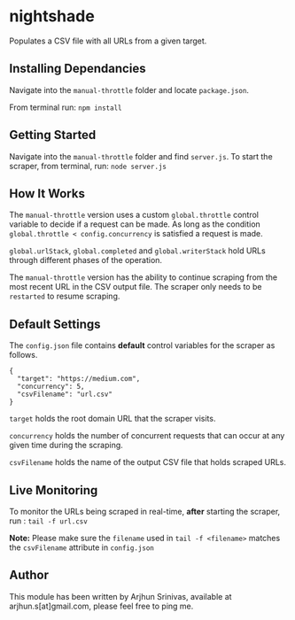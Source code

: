 # nightshade
Populates a CSV file with all URLs from a given target.

## Installing Dependancies
Navigate into the `manual-throttle` folder and locate `package.json`.

From terminal run: `npm install`

## Getting Started
Navigate into the `manual-throttle` folder and find `server.js`.
To start the scraper, from terminal, run: `node server.js`

## How It Works
The `manual-throttle` version uses a custom `global.throttle` control variable to decide if a request can be made. As long as the condition `global.throttle < config.concurrency` is satisfied a request is made.

`global.urlStack`, `global.completed` and `global.writerStack` hold URLs through different phases of the operation.

The `manual-throttle` version has the ability to continue scraping from the most recent URL in the CSV output file. The scraper only needs to be `restarted` to resume scraping.

## Default Settings
The `config.json` file contains **default** control variables for the scraper as follows.
```
{
  "target": "https://medium.com",
  "concurrency": 5,
  "csvFilename": "url.csv"
}
```
`target` holds the root domain URL that the scraper visits.

`concurrency` holds the number of concurrent requests that can occur at any given time during the scraping.

`csvFilename` holds the name of the output CSV file that holds scraped URLs.

## Live Monitoring
To monitor the URLs being scraped in real-time, **after** starting the scraper, run :
`tail -f url.csv`

**Note:** Please make sure the `filename` used in `tail -f <filename>` matches the `csvFilename` attribute in `config.json`

## Author
This module has been written by Arjhun Srinivas, available at arjhun.s[at]gmail.com, please feel free to ping me.
